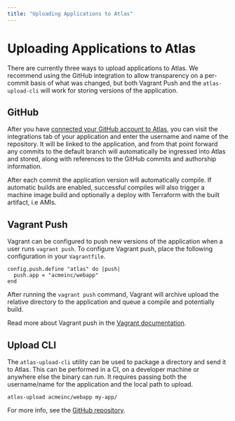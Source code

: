 ```yaml
---
title: "Uploading Applications to Atlas"
---
```


# Uploading Applications to Atlas

There are currently three ways to upload applications to Atlas. We recommend
using the GitHub integration to allow transparency on a per-commit
basis of what was changed, but both Vagrant Push and the `atlas-upload-cli`
will work for storing versions of the application.

## GitHub

After you have [connected your GitHub account to Atlas](/settings/connections),
you can visit the integrations tab of your application and enter the username
and name of the repository. It will be linked to the application, and from
that point forward any commits to the default branch will automatically
be ingressed into Atlas and stored, along with references to the GitHub
commits and authorship information.

After each commit the application version will automatically compile. If
automatic builds are enabled, successful compiles will also trigger
a machine image build and optionally a deploy with Terraform with the
built artifact, i.e AMIs.

## Vagrant Push

Vagrant can be configured to push new versions of the application
when a user runs `vagrant push`. To configure Vagrant push, place the
following configuration in your `Vagrantfile`.

    config.push.define "atlas" do |push|
      push.app = "acmeinc/webapp"
    end

After running the `vagrant push` command, Vagrant will archive upload
the relative directory to the application and queue a compile and
potentially build.

Read more about Vagrant push in the [Vagrant documentation](https://docs.vagrantup.com/v2/push/atlas.html).

## Upload CLI

The `atlas-upload-cli` utility can be used to package a directory
and send it to Atlas. This can be performed in a CI, on a developer machine
or anywhere else the binary can run. It requires passing both the username/name
for the application and the local path to upload.

    atlas-upload acmeinc/webapp my-app/

For more info, see the [GitHub repository](https://github.com/hashicorp/atlas-upload-cli).

